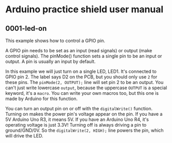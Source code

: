 # Arduino practice shield user manual

## 0001-led-on

This example shows how to control a GPIO pin.

A GPIO pin needs to be set as an input (read signals) or output (make control signals). The pinMode() function sets a single pin to be an input or output. A pin is usually an input by default.

In this example we will just turn on a single LED, LED1. It's connected to GPIO pin 2. The label says D2 on the PCB, but you should only use `2` for these pins. The `pinMode(2, OUTPUT);` line will set pin 2 to be an output. You can't just write lowercase `output`, because the uppercase `OUTPUT` is a special keyword, it's a `macro`. You can write your own macros too, but this one is made by Arduino for this function.

You can turn an output pin on or off with the `digitalWrite()` function. Turning on makes the power pin's voltage appear on the pin. If you have a 5V Arduino Uno R3, it means 5V. If you have an Arduino Uno R4, it's operating voltage is just 3.3V! Turning off is always driving a pin to ground/GND/0V. So the `digitalWrite(2, HIGH);` line powers the pin, which will drive the LED.
